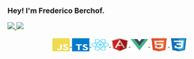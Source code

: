 ### Hey! I'm Frederico Berchof.

 <div>
  <a href="https://github.com/fredericoberchof">
  <img height="180em" src="https://github-readme-stats.vercel.app/api?username=fredericoberchof&show_icons=true&theme=dark&include_all_commits=true&count_private=true"/>
  <img height="180em" src="https://github-readme-stats.vercel.app/api/top-langs/?username=fredericoberchof&layout=compact&langs_count=7&theme=dark"/>
</div>
  
<div style="display: inline_block center" align="center"><br>
  <img align="center" alt="fred-Js" height="30" width="40" src="https://raw.githubusercontent.com/devicons/devicon/master/icons/javascript/javascript-plain.svg">
  <img align="center" alt="fred-Ts" height="30" width="40" src="https://raw.githubusercontent.com/devicons/devicon/master/icons/typescript/typescript-plain.svg">
  <img align="center" alt="fred-React" height="30" width="40" src="https://raw.githubusercontent.com/devicons/devicon/master/icons/react/react-original.svg">
  <img align="center" alt="fred-Angular" height="30" width="40" src="https://github.com/devicons/devicon/blob/master/icons/angularjs/angularjs-original.svg">
  <img align="center" alt="fred-Vue" height="30" width="40" src="https://github.com/devicons/devicon/blob/master/icons/vuejs/vuejs-original.svg">
  <img align="center" alt="fred-HTML" height="30" width="40" src="https://raw.githubusercontent.com/devicons/devicon/master/icons/html5/html5-original.svg">
  <img align="center" alt="fred-CSS" height="30" width="40" src="https://raw.githubusercontent.com/devicons/devicon/master/icons/css3/css3-original.svg">
  
</div>
  
